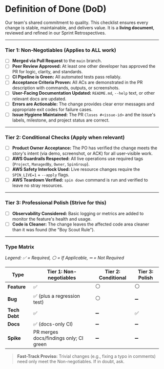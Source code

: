 # Definition of Done (DoD)

Our team's shared commitment to quality. This checklist ensures every change is stable, maintainable, and delivers value. It is a **living document**, reviewed and refined in our Sprint Retrospectives.

---

### Tier 1: Non-Negotiables (Applies to ALL work)
- [ ] **Merged via Pull Request** to the `main` branch.
- [ ] **Peer Review Approved:** At least one other developer has approved the PR for logic, clarity, and standards.
- [ ] **CI Pipeline is Green:** All automated tests pass reliably.
- [ ] **Acceptance Criteria Proven:** All ACs are demonstrated in the PR description with commands, outputs, or screenshots.
- [ ] **User-Facing Documentation Updated:** `README.md`, `--help` text, or other relevant docs are updated.
- [ ] **Errors are Actionable:** The change provides clear error messages and appropriate exit codes for failure cases.
- [ ] **Issue Hygiene Maintained:** The PR `Closes #<issue-id>` and the issue's labels, milestone, and project status are correct.

---

### Tier 2: Conditional Checks (Apply when relevant)
- [ ] **Product Owner Acceptance:** The PO has verified the change meets the story's intent (via demo, screenshot, or ACK) for all user-visible work.
- [ ] **AWS Guardrails Respected:** All live operations use required tags (`Project`, `ManagedBy`, `Owner`, `SpinGroup`).
- [ ] **AWS Safety Interlock Used:** Live resource changes require the `SPIN_LIVE=1` + `--apply` flags.
- [ ] **AWS Teardown Verified:** `spin down` command is run and verified to leave no stray resources.

---

### Tier 3: Professional Polish (Strive for this)
- [ ] **Observability Considered:** Basic logging or metrics are added to monitor the feature's health and usage.
- [ ] **Code is Cleaner:** The change leaves the affected code area cleaner than it was found (the "Boy Scout Rule").

---

### Type Matrix
*Legend: ✅ = Required, ⚪ = If Applicable, ➖ = Not Required*

| Type            | Tier 1: Non-negotiables | Tier 2: Conditional | Tier 3: Polish |
|-----------------|-------------------------|---------------------|----------------|
| **Feature**     | ✅                      | ⚪                  | ⚪              |
| **Bug**         | ✅ (plus a regression test) | ⚪                  | ➖              |
| **Tech Debt**   | ✅                      | ➖                  | ✅              |
| **Docs**        | ✅ (docs-only CI)       | ➖                  | ➖              |
| **Spike**       | PR merges docs/findings only; CI green | ➖                  | ➖              |

> **Fast-Track Proviso:** Trivial changes (e.g., fixing a typo in comments) need only meet the Non-negotiables. If in doubt, ask.